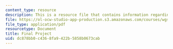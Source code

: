 ```yaml
---
content_type: resource
description: This is a resource file that contains information regarding final project.
file: https://ol-ocw-studio-app-production.s3.amazonaws.com/courses/wgs-693-gender-race-and-the-complexities-of-science-and-technology-a-problem-based-learning-experiment-spring-2009/dc878bb0c4368fa9422b5858b0673cab_MITWGS_693S09_assn07.pdf
file_type: application/pdf
resourcetype: Document
title: Final Project
uid: dc878bb0-c436-8fa9-422b-5858b0673cab
---
```

